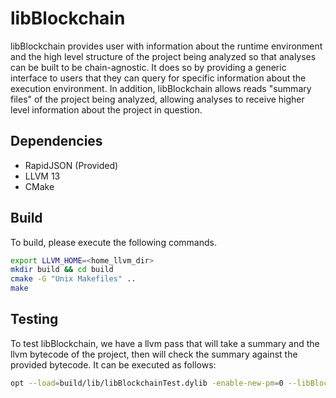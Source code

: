 # libBlockchain
libBlockchain provides user with information about the runtime environment and the high level structure of the project
being analyzed so that analyses can be built to be chain-agnostic. It does so by providing a generic interface to users
that they can query for specific information about the execution environment. In addition, libBlockchain allows reads
"summary files" of the project being analyzed, allowing analyses to receive higher level information about the project
in question.

## Dependencies
 * RapidJSON (Provided)
 * LLVM 13
 * CMake

## Build
To build, please execute the following commands. 

```bash
export LLVM_HOME=<home_llvm_dir>
mkdir build && cd build
cmake -G "Unix Makefiles" ..
make
```

## Testing
To test libBlockchain, we have a llvm pass that will take a summary and the llvm bytecode of the project, then will
check the summary against the provided bytecode. It can be executed as follows:

```bash
opt --load=build/lib/libBlockchainTest.dylib -enable-new-pm=0 --libBlockchain-test --summary=<summary> <llvm bytecode> -o /dev/null
```
